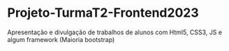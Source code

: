 # Projeto-TurmaT2-Frontend2023
 Apresentação e divulgação de trabalhos de alunos com Html5, CSS3, JS e algum framework (Maioria bootstrap)
